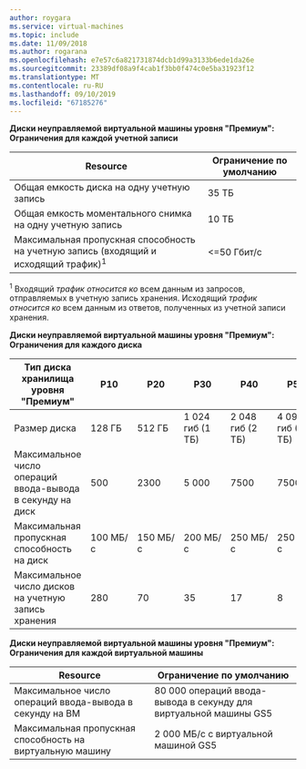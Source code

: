 ```yaml
---
author: roygara
ms.service: virtual-machines
ms.topic: include
ms.date: 11/09/2018
ms.author: rogarana
ms.openlocfilehash: e7e57c6a821731874dcb1d99a3133b6ede1da26e
ms.sourcegitcommit: 23389df08a9f4cab1f3bb0f474c0e5ba31923f12
ms.translationtype: MT
ms.contentlocale: ru-RU
ms.lasthandoff: 09/10/2019
ms.locfileid: "67185276"
---
```

**Диски неуправляемой виртуальной машины уровня "Премиум": Ограничения для каждой учетной записи**

| Resource | Ограничение по умолчанию |
| --- | --- |
| Общая емкость диска на одну учетную запись |35 ТБ |
| Общая емкость моментального снимка на одну учетную запись |10 ТБ |
| Максимальная пропускная способность на учетную запись (входящий и исходящий трафик)<sup>1</sup> |<=50 Гбит/с |

<sup>1</sup> Входящий *трафик относится ко* всем данным из запросов, отправляемых в учетную запись хранения. Исходящий *трафик относится ко* всем данным из ответов, полученных из учетной записи хранения.

**Диски неуправляемой виртуальной машины уровня "Премиум": Ограничения для каждого диска**

| Тип диска хранилища уровня "Премиум" | P10 | P20 | P30 | P40 | P50 |
| --- | --- | --- | --- | --- | --- |
| Размер диска |128 ГБ |512 ГБ |1 024 гиб (1 ТБ) |2 048 гиб (2 ТБ)|4 095 гиб (4 ТБ)|
| Максимальное число операций ввода-вывода в секунду на диск |500 |2300 |5 000 |7500 |7500 |
| Максимальная пропускная способность на диск |100 МБ/с | 150 МБ/с |200 МБ/с |250 МБ/с |250 МБ/с |
| Максимальное число дисков на учетную запись хранения |280 |70 |35 | 17 | 8 |

**Диски неуправляемой виртуальной машины уровня "Премиум": Ограничения для каждой виртуальной машины**

| Resource | Ограничение по умолчанию |
| --- | --- |
| Максимальное число операций ввода-вывода в секунду на ВМ |80 000 операций ввода-вывода в секунду для виртуальной машины GS5 |
| Максимальная пропускная способность на виртуальную машину |2 000 МБ/с с виртуальной машиной GS5 |

